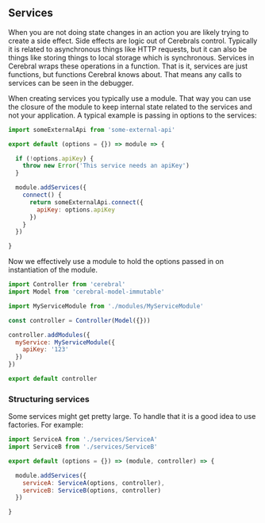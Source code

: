 ## Services

When you are not doing state changes in an action you are likely trying to create a side effect. Side effects are logic out of Cerebrals control. Typically it is related to asynchronous things like HTTP requests, but it can also be things like storing things to local storage which is synchronous. Services in Cerebral wraps these operations in a function. That is it, services are just functions, but functions Cerebral knows about. That means any calls to services can be seen in the debugger.

When creating services you typically use a module. That way you can use the closure of the module to keep internal state related to the services and not your application. A typical example is passing in options to the services:

```javascript
import someExternalApi from 'some-external-api'

export default (options = {}) => module => {

  if (!options.apiKey) {
    throw new Error('This service needs an apiKey')
  }

  module.addServices({
    connect() {
      return someExternalApi.connect({
        apiKey: options.apiKey
      })
    }
  })

}
```

Now we effectively use a module to hold the options passed in on instantiation of the module.

```javascript
import Controller from 'cerebral'
import Model from 'cerebral-model-immutable'

import MyServiceModule from './modules/MyServiceModule'

const controller = Controller(Model({}))

controller.addModules({
  myService: MyServiceModule({
    apiKey: '123'
  })
})

export default controller
```

### Structuring services
Some services might get pretty large. To handle that it is a good idea to use factories. For example:

```javascript
import ServiceA from './services/ServiceA'
import ServiceB from './services/ServiceB'

export default (options = {}) => (module, controller) => {

  module.addServices({
    serviceA: ServiceA(options, controller),
    serviceB: ServiceB(options, controller)
  })

}
```
